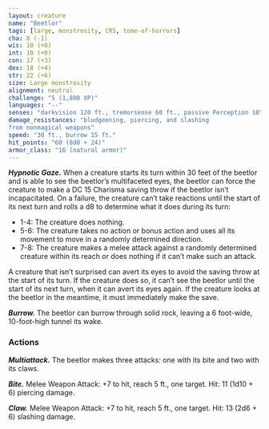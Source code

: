 ```yaml
---
layout: creature
name: "Beetlor"
tags: [large, monstrosity, CR5, tome-of-horrors]
cha: 8 (-1)
wis: 10 (+0)
int: 10 (+0)
con: 17 (+3)
dex: 18 (+4)
str: 22 (+6)
size: Large monstrosity
alignment: neutral
challenge: "5 (1,800 XP)"
languages: "--"
senses: "darkvision 120 ft., tremorsense 60 ft., passive Perception 10"
damage_resistances: "bludgeoning, piercing, and slashing
from nonmagical weapons"
speed: "30 ft., burrow 15 ft."
hit_points: "60 (8d8 + 24)"
armor_class: "16 (natural armor)"
---
```


***Hypnotic Gaze.*** When a creature starts its turn within 30 feet of the beetlor and is able
to see the beetlor’s multifaceted eyes, the beetlor can force the creature to
make a DC 15 Charisma saving throw if the beetlor isn’t incapacitated.
On a failure, the creature can’t take reactions until the start of its next
turn and rolls a d8 to determine what it does during its turn:

* 1-4: The creature does nothing.
* 5-6: The creature takes no action or bonus action and uses all its movement to move in a randomly determined direction. 
* 7-8: The creature makes a melee attack against a randomly determined creature within its reach or does nothing if it can’t make such an attack.

A creature that isn’t surprised can avert its eyes
to avoid the saving throw at the start of its turn. If
the creature does so, it can’t see the beetlor until the
start of its next turn, when it can avert its eyes again.
If the creature looks at the beetlor in the meantime, it
must immediately make the save.

***Burrow.*** The beetlor can burrow through solid rock,
leaving a 6 foot-wide, 10-foot-high tunnel its wake.

### Actions

***Multiattack.*** The beetlor makes three attacks: one with its
bite and two with its claws.

***Bite.*** Melee Weapon Attack: +7 to hit, reach 5 ft., one
target. Hit: 11 (1d10 + 6) piercing damage.

***Claw.*** Melee Weapon Attack: +7 to hit, reach 5 ft., one
target. Hit: 13 (2d6 + 6) slashing damage.
